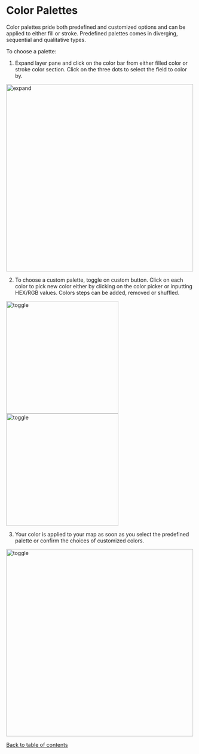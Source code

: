 # Color Palettes

Color palettes pride both predefined and customized options and can be applied to either fill or stroke. Predefined palettes comes in diverging, sequential and qualitative types.

To choose a palette:

1. Expand layer pane and click on the color bar from either filled color or stroke color section. Click on the three dots to select the field to color by.

<img src="https://d1a3f4spazzrp4.cloudfront.net/indranil-kepler.gl/documentation/l-color-attributes-0.png" alt="expand" width="500"/>

2. To choose a custom palette, toggle on custom button. Click on each color to pick new color either by clicking on the color picker or inputting HEX/RGB values. Colors steps can be added, removed or shuffled.

<img src="https://d1a3f4spazzrp4.cloudfront.net/indranil-kepler.gl/documentation/l-color-attributes-1.png" alt="toggle" width="300"/>
<img src="https://d1a3f4spazzrp4.cloudfront.net/indranil-kepler.gl/documentation/l-color-attributes-2.png" alt="toggle" width="300"/>

3. Your color is applied to your map as soon as you select the predefined palette or confirm the choices of customized colors.

<img src="https://d1a3f4spazzrp4.cloudfront.net/indranil-kepler.gl/documentation/l-color-attributes-3.png" alt="toggle" width="500"/>

[Back to table of contents](README.md)
